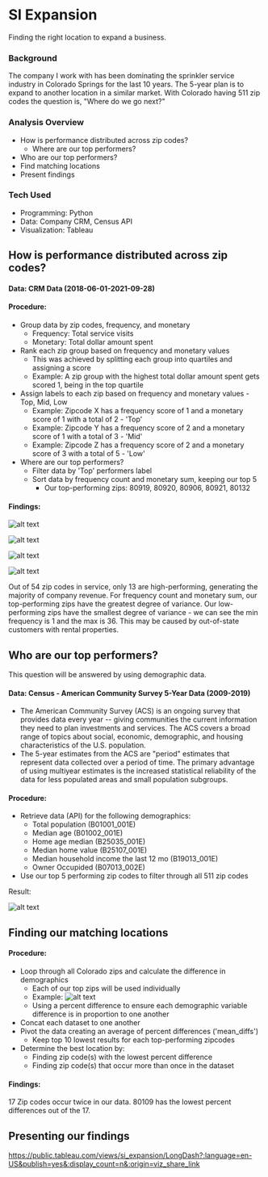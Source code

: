 # SI Expansion 

Finding the right location to expand a business.

### Background

The company I work with has been dominating the sprinkler service industry in Colorado Springs for the last 10 years. The 5-year plan is to expand to another location in a similar market. With Colorado having 511 zip codes the question is, "Where do we go next?" 

### Analysis Overview
- How is performance distributed across zip codes?
  - Where are our top performers?
- Who are our top performers?
- Find matching locations
- Present findings

### Tech Used
- Programming: Python
- Data: Company CRM, Census API
- Visualization: Tableau

## How is performance distributed across zip codes?
#### **Data:** CRM Data (2018-06-01-2021-09-28)
#### **Procedure:**
- Group data by zip codes, frequency, and monetary
  - Frequency: Total service visits
  - Monetary: Total dollar amount spent
- Rank each zip group based on frequency and monetary values
  - This was achieved by splitting each group into quartiles and assigning a score
  - Example: A zip group with the highest total dollar amount spent gets scored 1, being in the top quartile
- Assign labels to each zip based on frequency and monetary values - Top, Mid, Low
  - Example: Zipcode X has a frequency score of 1 and a monetary score of 1 with a total of 2 - 'Top'
  - Example: Zipcode Y has a frequency score of 2 and a monetary score of 1 with a total of 3 - 'Mid'
  - Example: Zipcode Z has a frequency score of 2 and a monetary score of 3 with a total of 5 - 'Low'
- Where are our top performers?
  - Filter data by 'Top' performers label
  - Sort data by frequency count and monetary sum, keeping our top 5
    - Our top-performing zips: 80919, 80920, 80906, 80921, 80132

#### **Findings:**

![alt text](/images/bar_groups.jpg)

![alt text](/images/hist_freq.jpg)

![alt text](/images/hist_mon.jpg)

![alt text](/images/group_stats.jpg)

Out of 54 zip codes in service, only 13 are high-performing, generating the majority of company revenue. 
For frequency count and monetary sum, our top-performing zips have the greatest degree of variance. 
Our low-performing zips have the smallest degree of variance - we can see the min frequency is 1 and the max is 36. This may be caused by out-of-state customers with rental properties. 

## Who are our top performers?
This question will be answered by using demographic  data.
#### **Data:** Census - American Community Survey 5-Year Data (2009-2019)
- The American Community Survey (ACS) is an ongoing survey that provides data every year -- giving communities the current information they need to plan investments and services. The ACS covers a broad range of topics about social, economic, demographic, and housing characteristics of the U.S. population.
- The 5-year estimates from the ACS are "period" estimates that represent data collected over a period of time. The primary advantage of using multiyear estimates is the increased statistical reliability of the data for less populated areas and small population subgroups.

#### **Procedure:**
- Retrieve data (API) for the following demographics:
  - Total population (B01001_001E) 
  - Median age (B01002_001E)
  - Home age median (B25035_001E) 
  - Median home value (B25107_001E)
  - Median household income the last 12 mo (B19013_001E)
  - Owner Occupided (B07013_002E)
- Use our top 5 performing zip codes to filter through all 511 zip codes 

Result:

![alt text](/images/top_zip_demo_chart.jpg)

## Finding our matching locations

#### **Procedure:**
- Loop through all Colorado zips and calculate the difference in demographics
  - Each of our top zips will be used individually
  - Example:
![alt text](/images/zip_diff_chart.jpg)
  - Using a percent difference  to ensure each demographic variable difference is in proportion to one another
- Concat each dataset to one another
- Pivot the data creating an average of percent differences ('mean_diffs')
  - Keep top 10 lowest results for each top-performing zipcodes
- Determine the best location by:
  - Finding zip code(s) with the lowest percent difference
  - Finding zip code(s) that occur more than once in the dataset

#### **Findings:**
17 Zip codes occur twice in our data.
80109 has the lowest percent differences out of the 17.

## Presenting our findings

https://public.tableau.com/views/si_expansion/LongDash?:language=en-US&publish=yes&:display_count=n&:origin=viz_share_link
